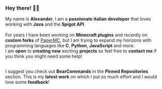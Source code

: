 ### Hey there! 👋🏻
My name is **Alexander**, I am a **passionate italian developer** that loves working with **Java** and the **Spigot API**. 
<br>
<br>
For years I have been working on **Minecraft plugins** and recently on **custom forks** of [PaperMC](https://github.com/PaperMC/Paper), but I am trying to expand my horizons with programming languages like **C**, **Python**, **JavaScript** and more.
<br>
I am **open** to **creating new** exciting **projects** so feel free to **contact me** if you think you might need some help!
<br>
<br>
<!--Also, make sure to check out the **Pinned Repositories** section with my most **important works**.-->
I suggest you check out **BearCommands** in the **Pinned Repositories** section. This is my **latest work** on which I put so much effort and I would love some **feedback**!
